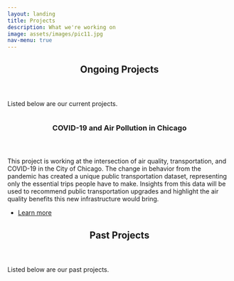 ```yaml
---
layout: landing
title: Projects
description: What we're working on
image: assets/images/pic11.jpg
nav-menu: true
---
```


<!-- Main -->
<div id="main">

<!-- One -->
<section id="one">
	<div class="inner">
		<header class="major">
			<h2>Ongoing Projects</h2>
		</header>
		<p>Listed below are our current projects.</p>
	</div>
</section>

<!-- Two -->
<section id="two" class="spotlights">
	<section>
		<a href="generic.html" class="image"> 
			<img src="{% link assets/images/pic08.jpg %}" alt="" data-position="center center" />
		</a>
		<div class="content">
			<div class="inner">
				<header class="major">
					<h3>COVID-19 and Air Pollution in Chicago</h3>
				</header>
				<p>This project is working at the intersection of air quality, transportation, and COVID-19 in the City of Chicago. The change in behavior from the pandemic has created a unique public transportation dataset, representing only the essential trips people have to make. Insights from this data will be used to recommend public transportation upgrades and highlight the air quality benefits this new infrastructure would bring.</p>
				<ul class="actions">
					<li><a href="generic.html" class="button">Learn more</a></li>
				</ul>
			</div>
		</div>
	</section>
</section>

<!-- Three -->
<section id="one">
	<div class="inner">
		<header class="major">
			<h2>Past Projects</h2>
		</header>
		<p>Listed below are our past projects.</p>
	</div>
</section>


<!-- Not used
<section id="three">
	<div class="inner">
		<header class="major">
			<h2>Massa libero</h2>
		</header>
		<p>Nullam et orci eu lorem consequat tincidunt vivamus et sagittis libero. Mauris aliquet magna magna sed nunc rhoncus pharetra. Pellentesque condimentum sem. In efficitur ligula tate urna. Maecenas laoreet massa vel lacinia pellentesque lorem ipsum dolor. Nullam et orci eu lorem consequat tincidunt. Vivamus et sagittis libero. Mauris aliquet magna magna sed nunc rhoncus amet pharetra et feugiat tempus.</p>
		<ul class="actions">
			<li><a href="generic.html" class="button next">Get Started</a></li>
		</ul>
	</div>
</section> -->

</div>
